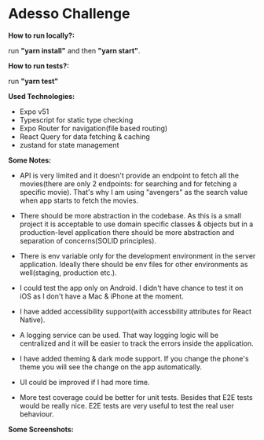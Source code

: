 # Adesso Challenge

**How to run locally?:**

run **"yarn install"** and then **"yarn start"**.

**How to run tests?:**

run **"yarn test"**

**Used Technologies:**

- Expo v51
- Typescript for static type checking
- Expo Router for navigation(file based routing)
- React Query for data fetching & caching
- zustand for state management

**Some Notes:**

- API is very limited and it doesn't provide an endpoint to fetch all the movies(there are only 2 endpoints: for searching and for fetching a specific movie). That's why I am using "avengers" as the search value when app starts to fetch the movies.

- There should be more abstraction in the codebase. As this is a small project it is acceptable to use domain specific classes & objects but in a production-level application there should be more abstraction and separation of concerns(SOLID principles).

- There is env variable only for the development environment in the server application. Ideally there should be env files for other environments as well(staging, production etc.).

- I could test the app only on Android. I didn't have chance to test it on iOS as I don't have a Mac & iPhone at the moment.

- I have added accessibility support(with accessbility attributes for React Native).

- A logging service can be used. That way logging logic will be centralized and it will be easier to track the errors inside the application.

- I have added theming & dark mode support. If you change the phone's theme you will see the change on the app automatically.

- UI could be improved if I had more time.

- More test coverage could be better for unit tests. Besides that E2E tests would be really nice. E2E tests are very useful to test the real user behaviour.

**Some Screenshots:**
